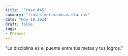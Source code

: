 ```yaml
---
title: "Frase #45"
summary: "frases motivadoras diarias"
date: "Nov 19 2024"
draft: false
tags:
- Phrases
---
```


"La disciplina es el puente entre tus metas y tus logros."
